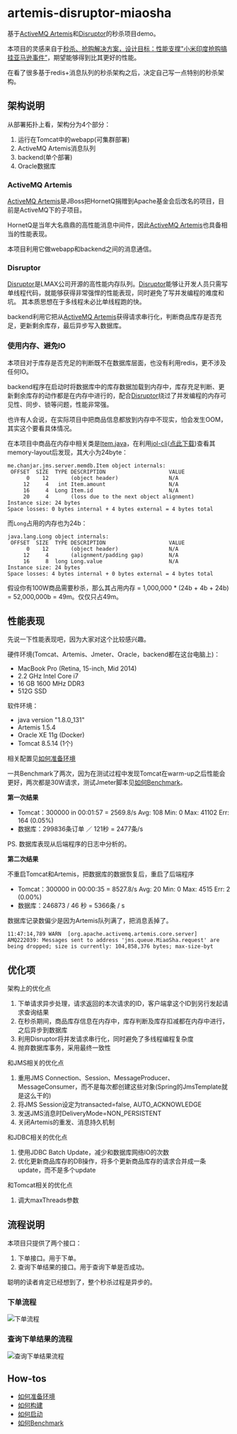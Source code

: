 # artemis-disruptor-miaosha

基于[ActiveMQ Artemis][Artemis]和[Disruptor][Disruptor]的秒杀项目demo。

本项目的灵感来自于[秒杀、抢购解决方案，设计目标：性能支撑"小米印度抢购搞挂亚马逊事件”](http://git.oschina.net/1028125449/miaosha)，期望能够得到比其更好的性能。

在看了很多基于redis+消息队列的秒杀架构之后，决定自己写一点特别的秒杀架构。

## 架构说明

从部署拓扑上看，架构分为4个部分：

1. 运行在Tomcat中的webapp(可集群部署)
2. ActiveMQ Artemis消息队列
3. backend(单个部署)
4. Oracle数据库

### ActiveMQ Artemis

[ActiveMQ Artemis][Artemis]是JBoss把HornetQ捐赠到Apache基金会后改名的项目，目前是ActiveMQ下的子项目。

HornetQ是当年大名鼎鼎的高性能消息中间件，因此[ActiveMQ Artemis][Artemis]也具备相当的性能表现。

本项目利用它做webapp和backend之间的消息通信。

### Disruptor

[Disruptor][Disruptor]是LMAX公司开源的高性能内存队列。[Disruptor][Disruptor]能够让开发人员只需写单线程代码，就能够获得非常强悍的性能表现，同时避免了写并发编程的难度和坑。
其本质思想在于多线程未必比单线程跑的快。

backend利用它把从[ActiveMQ Artemis][Artemis]获得请求串行化，判断商品库存是否充足，更新剩余库存，最后异步写入数据库。

### 使用内存、避免IO

本项目对于库存是否充足的判断既不在数据库层面，也没有利用redis，更不涉及任何IO。

backend程序在启动时将数据库中的库存数据加载到内存中，库存充足判断、更新剩余库存的动作都是在内存中进行的，配合[Disruptor][Disruptor]绕过了并发编程的内存可见性、同步、锁等问题，性能非常强。

也许有人会说，在实际项目中把商品信息都放到内存中不现实，怕会发生OOM，其实这个要看具体情况。

在本项目中商品在内存中相关类是[Item.java][Item]，在利用[jol-cli][jol-cli]([点此下载][jol-cli-dl])查看其memory-layout后发现，其大小为24byte：

```
me.chanjar.jms.server.memdb.Item object internals:
 OFFSET  SIZE  TYPE DESCRIPTION                    VALUE
      0    12       (object header)                N/A
     12     4   int Item.amount                    N/A
     16     4  Long Item.id                        N/A
     20     4       (loss due to the next object alignment)
Instance size: 24 bytes
Space losses: 0 bytes internal + 4 bytes external = 4 bytes total
```

而``Long``占用的内存也为24b：

```
java.lang.Long object internals:
 OFFSET  SIZE  TYPE DESCRIPTION                    VALUE
      0    12       (object header)                N/A
     12     4       (alignment/padding gap)        N/A
     16     8  long Long.value                     N/A
Instance size: 24 bytes
Space losses: 4 bytes internal + 0 bytes external = 4 bytes total
```

假设你有100W商品需要秒杀，那么其占用内存 = 1,000,000 * (24b + 4b + 24b) = 52,000,000b = 49m。仅仅只占49m。

## 性能表现

先说一下性能表现吧，因为大家对这个比较感兴趣。

硬件环境(Tomcat、Artemis、Jmeter、Oracle，backend都在这台电脑上)：

* MacBook Pro (Retina, 15-inch, Mid 2014)
* 2.2 GHz Intel Core i7
* 16 GB 1600 MHz DDR3
* 512G SSD

软件环境：

* java version "1.8.0_131"
* Artemis 1.5.4
* Oracle XE 11g (Docker)
* Tomcat 8.5.14 (1个)

相关配置见[如何准备环境](Environment.md)

一共Benchmark了两次，因为在测试过程中发现Tomcat在warm-up之后性能会更好，两次都是30W请求，测试Jmeter脚本见[如何Benchmark](Benchmark.md)。

**第一次结果**

* Tomcat：300000 in 00:01:57 = 2569.8/s Avg:   108 Min:     0 Max: 41102 Err:   164 (0.05%)
* 数据库：299836条订单 ／ 121秒 = 2477条/s

PS. 数据库表现从后端程序的日志中分析的。

**第二次结果**

不重启Tomcat和Artemis，把数据库的数据恢复后，重启了后端程序

* Tomcat：300000 in 00:00:35 = 8527.8/s Avg:    20 Min:     0 Max:  4515 Err:     2 (0.00%)
* 数据库：246873 / 46 秒 = 5366条 / s

数据库记录数偏少是因为Artemis队列满了，把消息丢掉了。

```
11:47:14,789 WARN  [org.apache.activemq.artemis.core.server] AMQ222039: Messages sent to address 'jms.queue.MiaoSha.request' are being dropped; size is currently: 104,858,376 bytes; max-size-byt
```

## 优化项

架构上的优化点

1. 下单请求异步处理，请求返回的本次请求的ID，客户端拿这个ID到另行发起请求查询结果
1. 在秒杀期间，商品库存信息在内存中，库存判断及库存扣减都在内存中进行，之后异步到数据库
1. 利用Disruptor将并发请求串行化，同时避免了多线程编程复杂度
1. 抛弃数据库事务，采用最终一致性

和JMS相关的优化点

1. 重用JMS Connection、Session、MessageProducer、MessageConsumer，而不是每次都创建这些对象(Spring的JmsTemplate就是这么干的)
1. 将JMS Session设定为transacted=false, AUTO_ACKNOWLEDGE
1. 发送JMS消息时DeliveryMode=NON_PERSISTENT
1. 关闭Artemis的重发、消息持久机制

和JDBC相关的优化点

1. 使用JDBC Batch Update，减少和数据库网络IO的次数
1. 优化更新商品库存的DB操作，将多个更新商品库存的请求合并成一条update，而不是多个update

和Tomcat相关的优化点

1. 调大maxThreads参数

## 流程说明

本项目只提供了两个接口：

1. 下单接口。用于下单。
2. 查询下单结果的接口。用于查询下单是否成功。

聪明的读者肯定已经想到了，整个秒杀过程是异步的。

### 下单流程

![下单流程](design/UML/流程图-下单.png)

### 查询下单结果的流程

![查询下单结果流程](design/UML/流程图-查询下单结果.png)  


## How-tos

* [如何准备环境](Environment.md)
* [如何构建](Build.md)
* [如何启动](Run.md)
* [如何Benchmark](Benchmark.md)


 [Artemis]: http://activemq.apache.org/artemis/
 [Disruptor]: https://lmax-exchange.github.io/disruptor/
 [Item]: jms-server/src/main/java/me/chanjar/jms/server/memdb/Item.java
 [jol-cli]: http://openjdk.java.net/projects/code-tools/jol/
 [jol-cli-dl]: http://central.maven.org/maven2/org/openjdk/jol/jol-cli/0.8/jol-cli-0.8-full.jar
